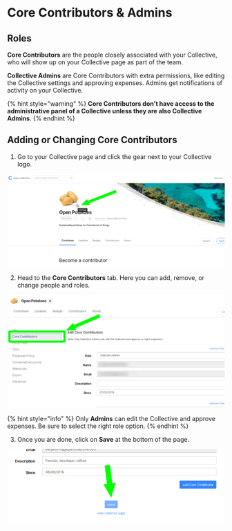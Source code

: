 # Core Contributors & Admins

## Roles

**Core Contributors** are the people closely associated with your Collective, who will show up on your Collective page as part of the team.

**Collective Admins** are Core Contributors with extra permissions, like editing the Collective settings and approving expenses. Admins get notifications of activity on your Collective.

{% hint style="warning" %}
**Core Contributors don't have access to the administrative panel of a Collective unless they are also Collective Admins**.
{% endhint %}

## Adding or Changing Core Contributors

1. Go to your Collective page and click the gear next to your Collective logo.

![](../.gitbook/assets/image%20%2817%29.png)

2. Head to the **Core Contributors** tab. Here you can add, remove, or change people and roles. 

![](../.gitbook/assets/image%20%285%29.png)

{% hint style="info" %}
Only **Admins** can edit the Collective and approve expenses. Be sure to select the right role option.
{% endhint %}

3. Once you are done, click on **Save** at the bottom of the page.

![](../.gitbook/assets/image%20%2812%29.png)

